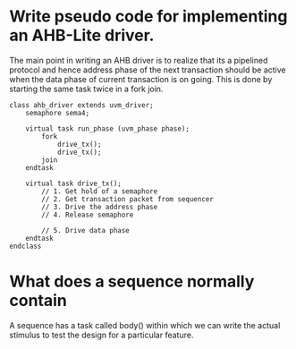# Write pseudo code for implementing an AHB-Lite driver.
The main point in writing an AHB driver is to realize that its a pipelined protocol and hence address phase of the next transaction should be active when the data phase of current transaction is on going. This is done by starting the same task twice in a fork join.
```
class ahb_driver extends uvm_driver;
	semaphore sema4;

	virtual task run_phase (uvm_phase phase);
		fork
			drive_tx();
			drive_tx();
		join
	endtask

	virtual task drive_tx();
		// 1. Get hold of a semaphore
		// 2. Get transaction packet from sequencer
		// 3. Drive the address phase
		// 4. Release semaphore

		// 5. Drive data phase
	endtask
endclass
```
# What does a sequence normally contain 
A sequence has a task called body() within which we can write the actual stimulus to test the design for a particular feature.
